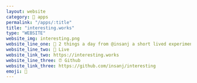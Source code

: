 ```yaml
---
layout: website
category: 🏬 apps
permalink: "/apps/:title"
title: "interesting.works"
type: "WEBSITE"
website_img: interesting.png
website_line_one: 💾 2 things a day from @insanj a short lived experiment
website_line_two: 🚀 Live
website_link_two: https://interesting.works
website_line_three: ⏰ Github
website_link_three: https://github.com/insanj/interesting
emoji: 💾
---
```

